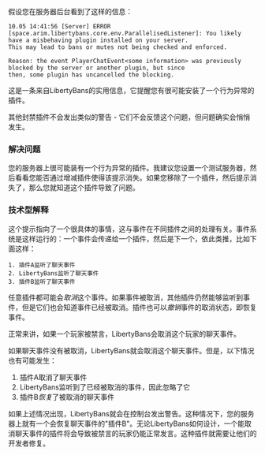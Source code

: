 假设您在服务器后台看到了这样的信息：

```
10.05 14:41:56 [Server] ERROR [space.arim.libertybans.core.env.ParallelisedListener]: You likely have a misbehaving plugin installed on your server. 
This may lead to bans or mutes not being checked and enforced.

Reason: the event PlayerChatEvent<some information> was previously blocked by the server or another plugin, but since 
then, some plugin has uncancelled the blocking.
```

这是一条来自LibertyBans的实用信息，它提醒您有很可能安装了一个行为异常的插件。

其他封禁插件不会发出类似的警告 - 它们不会反馈这个问题，但问题确实会悄悄发生。

### 解决问题

您的服务器上很可能装有一个行为异常的插件。我建议您设置一个测试服务器，然后看看您能否通过增减插件使得该提示消失。如果您移除了一个插件，然后提示消失了，那么您就知道这个插件导致了问题。

### 技术型解释

这个提示指向了一个很具体的事情，这与事件在不同插件之间的处理有关。事件系统是这样运行的：一个事件会传递给一个插件，然后是下一个，依此类推，比如下面这样：

```
1. 插件A监听了聊天事件
2. LibertyBans监听了聊天事件
3. 插件B监听了聊天事件
```

任意插件都可能会*取消*这个事件。如果事件被取消，其他插件仍然能够监听到事件，但是它们也会知道事件已经被取消。插件也可以*撤销*事件的取消状态，即恢复事件。

正常来讲，如果一个玩家被禁言，LibertyBans会取消这个玩家的聊天事件。

如果聊天事件没有被取消，LibertyBans就会取消这个聊天事件。但是，以下情况也有可能发生：
1. 插件A取消了聊天事件
2. LibertyBans监听到了已经被取消的事件，因此忽略了它
3. 插件B*恢复*了被取消的聊天事件

如果上述情况出现，LibertyBans就会在控制台发出警告。这种情况下，您的服务器上就有一个会恢复聊天事件的"插件B"。无论LibertyBans如何设计，一个能取消聊天事件的插件将会导致被禁言的玩家仍能正常发言。这种插件就需要让他们的开发者修复。
